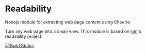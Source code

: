# Readability

Nodejs module for extracting web page content using Cheerio.

Turn any web page into a clean view. This module is based on [luin](https://github.com/luin/readability)'s readability project.

[![Build Status](https://travis-ci.org/Ournet/readability-js.png?branch=master)](https://travis-ci.org/Ournet/readability-js)
